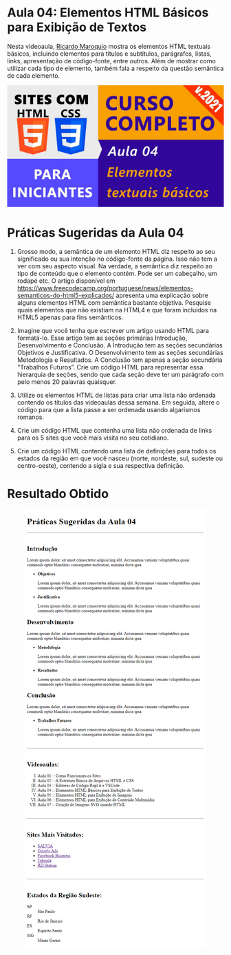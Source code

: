 # Aula 04: Elementos HTML Básicos para Exibição de Textos

Nesta videoaula, [Ricardo Maroquio](https://github.com/maroquio) mostra os elementos HTML textuais básicos, incluindo elementos para títulos e subtítulos, parágrafos, listas, links, apresentação de código-fonte, entre outros. Além de mostrar como utilizar cada tipo de elemento, também fala a respeito da questão semântica de cada elemento.

<center>

[![Assistir no YouTube](./img/maxresdefault.jpg)](https://youtu.be/Bk-R_j5JnKg)

</center>

# Práticas Sugeridas da Aula 04

1. Grosso modo, a semântica de um elemento HTML diz respeito ao seu significado ou sua intenção no código-fonte da página. Isso não tem a ver com seu aspecto visual. Na verdade, a semântica diz respeito ao tipo de conteúdo que o elemento contém. Pode ser um cabeçalho, um rodapé etc. O artigo disponível em https://www.freecodecamp.org/portuguese/news/elementos-semanticos-do-html5-explicados/ apresenta uma explicação sobre alguns elementos HTML com semântica bastante objetiva. Pesquise quais elementos que não existiam na HTML4 e que foram incluídos na HTML5 apenas para fins semânticos.

2. Imagine que você tenha que escrever um artigo usando HTML para formatá-lo. Esse artigo tem as seções primárias Introdução, Desenvolvimento e Conclusão. A Introdução tem as seções secundárias Objetivos e Justificativa. O Desenvolvimento tem as seções secundárias Metodologia e Resultados. A Conclusão tem apenas a seção secundária “Trabalhos Futuros”. Crie um código HTML para representar essa hierarquia de seções, sendo que cada seção deve ter um parágrafo com pelo menos 20 palavras quaisquer.

3. Utilize os elementos HTML de listas para criar uma lista não ordenada contendo os títulos das videoaulas dessa semana. Em seguida, altere o código para que a lista passe a ser ordenada usando algarismos romanos.

4. Crie um código HTML que contenha uma lista não ordenada de links para os 5 sites que você mais visita no seu cotidiano.

5. Crie um código HTML contendo uma lista de definições para todos os estados da região em que você nasceu (norte, nordeste, sul, sudeste ou centro-oeste), contendo a sigla e sua respectiva definição.

# Resultado Obtido

<center>

![Resultado](./img/result.png)

</center>